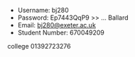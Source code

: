 - Username: bj280 
- Password: Ep7443QqP9 >> ... Ballard
- Email: bj280@exeter.ac.uk
- Student Number: 670049209

college
01392723276


